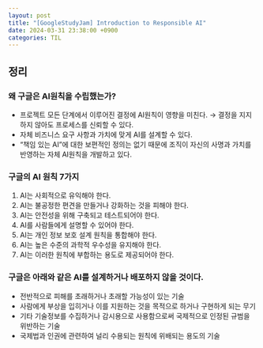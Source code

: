 ```yaml
---
layout: post
title: "[GoogleStudyJam] Introduction to Responsible AI"
date: 2024-03-31 23:38:00 +0900
categories: TIL
---
```


## 정리

### 왜 구글은 AI원칙을 수립했는가?

- 프로젝트 모든 단계에서 이루어진 결정에 AI원칙이 영향을 미친다. → 결정을 지지하지 않아도 프로세스를 신뢰할 수 있다.
- 자체 비즈니스 요구 사항과 가치에 맞게 AI를 설계할 수 있다.
- “책임 있는 AI”에 대한 보편적인 정의는 없기 때문에 조직이 자신의 사명과 가치를 반영하는 자체 AI원칙을 개발하고 있다.

### 구글의 AI 원칙 7가지

1. AI는 사회적으로 유익해야 한다.
2. AI는 불공정한 편견을 만들거나 강화하는 것을 피해야 한다.
3. AI는 안전성을 위해 구축되고 테스트되어야 한다.
4. AI를 사람들에게 설명할 수 있어야 한다.
5. AI는 개인 정보 보호 설계 원칙을 통합해야 한다.
6. AI는 높은 수준의 과학적 우수성을 유지해야 한다.
7. AI는 이러한 원칙에 부합하는 용도로 제공되어야 한다.

### 구글은 아래와 같은 AI를 설계하거나 배포하지 않을 것이다.

- 전반적으로 피해를 초래하거나 초래할 가능성이 있는 기술
- 사람에게 부상을 입히거나 이를 지원하는 것을 목적으로 하거나 구현하게 되는 무기
- 기타 기술정보를 수집하거나 감시용으로 사용함으로써 국제적으로 인정된 규범을 위반하는 기술
- 국제법과 인권에 관련하여 널리 수용되는 원칙에 위배되는 용도의 기술
